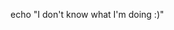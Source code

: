 echo "I don't know what I'm doing :)"

<!---
Cebasthian/Cebasthian is a ✨ special ✨ repository because its `README.md` (this file) appears on your GitHub profile.
You can click the Preview link to take a look at your changes.
--->
